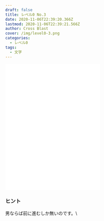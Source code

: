 ```yaml
---
draft: false
title: レベル0 No.3
date: 2020-11-06T22:39:20.366Z
lastmod: 2020-11-06T22:39:21.566Z
author: Cross Blast
cover: /img/level0-3.png
categories:
  - レベル0
tags:
  - 文字
---
```

<p><iframe style="height: 400px;" src="//fervent-lumiere-0e0ee3.netlify.app/#/blast/level1-3/ja/level1-2/false" frameborder="0" scrolling="no" allowfullscreen=""></iframe></p>

### ヒント

男ならば前に進むしか無いのです。\

